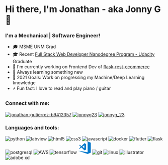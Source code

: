 <h1 align="left">Hi there, I'm Jonathan - aka Jonny G 👋</h1>
<h3 align="left">I'm a Mechanical | Software Engineer!</h3>

- :mortar_board: MSME UNM Grad
- :mortar_board: Recent [Full Stack Web Developer Nanodegree Program -
  Udacity](https://confirm.udacity.com/HPADLJE3)
  Graduate
- :telescope: I'm currently working on Frontend Dev of [flask-rest-ecommerce](https://github.com/jonnyg23/flask-rest-ecommerce)
- :seedling: Always learning something new
- :goal_net: 2021 Goals: Work on progressing my Machine/Deep Learning knowledge
- :zap: Fun fact: I love to read and play piano / guitar

<h3>Connect with me:</h3> 
<p align="left">
<a href="https://linkedin.com/in/jonathan-gutierrez-b9412357" target="blank"><img align="center" src="https://www.vectorlogo.zone/logos/linkedin/linkedin-icon.svg" alt="jonathan-gutierrez-b9412357" height="30" width="30" /></a>
<a href="https://kaggle.com/jonnyg23" target="blank"><img align="center" src="https://www.vectorlogo.zone/logos/kaggle/kaggle-icon.svg" alt="jonnyg23" height="30" width="30" /></a>
<a href="https://instagram.com/jonnyg_23" target="blank"><img align="center" src="https://www.vectorlogo.zone/logos/instagram/instagram-icon.svg" alt="jonnyg_23" height="30" width="30" /></a>
</p>

<h3>Languages and tools:</h3>
<p align="left"> <img src="https://www.vectorlogo.zone/logos/python/python-icon.svg" alt="python" width="40" height="40"/> <img src="https://www.vectorlogo.zone/logos/ni_labview/ni_labview-icon.svg" alt="labview" width="40" height="40"/> <img src="https://upload.wikimedia.org/wikipedia/commons/6/61/HTML5_logo_and_wordmark.svg" alt="html5" width="50" height="50"/> <img src="https://upload.wikimedia.org/wikipedia/commons/d/d5/CSS3_logo_and_wordmark.svg" alt="css3" width="50" height="50"/> <img src="https://upload.wikimedia.org/wikipedia/commons/6/6a/JavaScript-logo.png" alt="javascript" width="40" height="40"/> <img src="https://www.vectorlogo.zone/logos/docker/docker-official.svg" alt="docker" width="50" height="40"/> <img src="https://www.vectorlogo.zone/logos/flutterio/flutterio-icon.svg" alt="flutter" width="40" height="40"/> <img src="https://www.vectorlogo.zone/logos/pocoo_flask/pocoo_flask-icon.svg" alt="flask" width="40" height="40"/> <img src="https://www.vectorlogo.zone/logos/postgresql/postgresql-icon.svg" alt="postgresql" width="40" height="40"/> <img src="https://www.vectorlogo.zone/logos/amazon_aws/amazon_aws-ar21.svg" alt="AWS" width="80" height="40"/> <img src="https://www.vectorlogo.zone/logos/tensorflow/tensorflow-icon.svg" alt="tensorflow" width="40" height="40"/> <img src="https://raw.githubusercontent.com/github/explore/80688e429a7d4ef2fca1e82350fe8e3517d3494d/topics/visual-studio-code/visual-studio-code.png" alt="Visual Studio Code" width="40" height="40"/> <img src="https://www.vectorlogo.zone/logos/git-scm/git-scm-icon.svg" alt="git" width="40" height="40"/> <img src="https://www.vectorlogo.zone/logos/linux/linux-icon.svg" alt="linux" width="40" height="40"/> <img src="https://www.vectorlogo.zone/logos/adobe_illustrator/adobe_illustrator-icon.svg" alt="illustrator" width="40" height="40"/> <img src="https://cdn.worldvectorlogo.com/logos/adobe-xd.svg" alt="adobe xd" width="40" height="40"/></p><p>

<!--
<p>&nbsp;<img align="center" src="https://github-readme-stats.vercel.app/api?username=jonnyg23&show_icons=true" alt="jonnyg23" /></p>
-->
